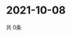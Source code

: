 # 2021-10-08
  共 0条

  <!-- BEGIN -->
  <!-- 最后更新时间Fri Oct 08 2021 15:02:53 GMT+0000 (Coordinated Universal Time) -->
  
  <!-- END -->
  
  